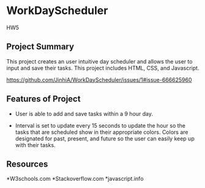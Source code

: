 # WorkDayScheduler
HW5

## Project Summary 
This project creates an user intuitive day scheduler and allows the user to input and save their tasks. This project includes HTML, CSS, and Javascript. 

https://github.com/JinhiA/WorkDayScheduler/issues/1#issue-666625960

## Features of Project

* User is able to add and save tasks within a 9 hour day. 

* Interval is set to update every 15 seconds to update the hour so the tasks that are scheduled show in their appropriate colors. Colors are designated for past, present, and future so the user can easily keep up with their tasks. 

## Resources
*W3schools.com
*Stackoverflow.com
*javascript.info
